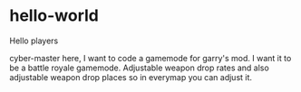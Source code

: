 # hello-world

Hello players

cyber-master here, I want to code a gamemode for garry's mod.
I want it to be a battle royale gamemode.
Adjustable weapon drop rates and also adjustable weapon drop places so in everymap you can adjust it.
